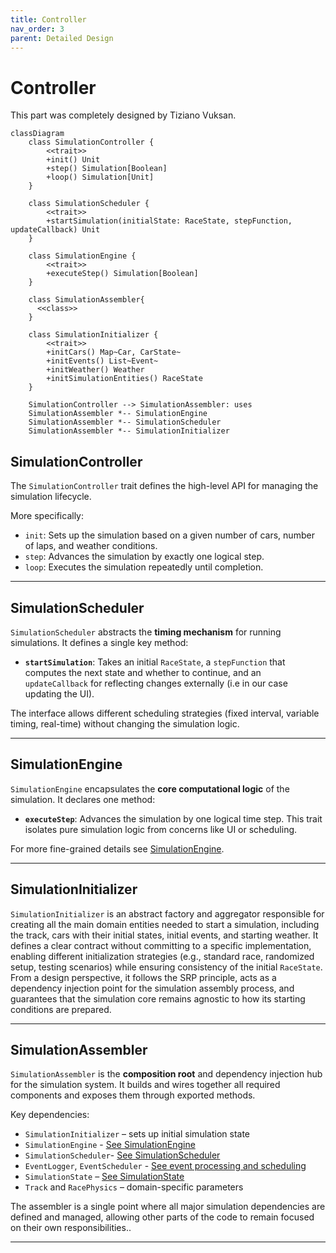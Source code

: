 ```yaml
---
title: Controller
nav_order: 3
parent: Detailed Design
---
```


# Controller

This part was completely designed by Tiziano Vuksan.

```mermaid
classDiagram
    class SimulationController {
        <<trait>>
        +init() Unit
        +step() Simulation[Boolean]
        +loop() Simulation[Unit]
    }

    class SimulationScheduler {
        <<trait>>
        +startSimulation(initialState: RaceState, stepFunction, updateCallback) Unit
    }

    class SimulationEngine {
        <<trait>>
        +executeStep() Simulation[Boolean]
    }

    class SimulationAssembler{
      <<class>>
    }

    class SimulationInitializer {
        <<trait>>
        +initCars() Map~Car, CarState~
        +initEvents() List~Event~
        +initWeather() Weather
        +initSimulationEntities() RaceState
    }

    SimulationController --> SimulationAssembler: uses
    SimulationAssembler *-- SimulationEngine
    SimulationAssembler *-- SimulationScheduler
    SimulationAssembler *-- SimulationInitializer

```

## SimulationController

The `SimulationController` trait defines the high-level API for managing the simulation lifecycle.

More specifically:

- `init`: Sets up the simulation based on a given number of cars, number of laps, and weather
  conditions.
- `step`: Advances the simulation by exactly one logical step.
- `loop`: Executes the simulation repeatedly until completion.

---

## SimulationScheduler

`SimulationScheduler` abstracts the **timing mechanism** for running simulations. It defines a single key method:

- **`startSimulation`**: Takes an initial `RaceState`, a `stepFunction` that computes the next state and whether to
  continue, and an `updateCallback` for reflecting changes externally (i.e in our case updating the UI).

The interface allows different scheduling strategies (fixed interval, variable timing, real-time) without changing the
simulation logic.

---

## SimulationEngine

`SimulationEngine` encapsulates the **core computational logic** of the simulation. It declares one method:

- **`executeStep`**: Advances the simulation by one logical time step.
  This trait isolates pure simulation logic from concerns like UI or scheduling.

For more fine-grained details see [SimulationEngine](../../5_implementation/tiziano/sim_engine.md#simulationengineimpl).

---

## SimulationInitializer

`SimulationInitializer` is an abstract factory and aggregator responsible for creating all the main domain entities
needed to start a simulation, including the track, cars with their initial states, initial events, and starting weather.
It defines a clear contract without committing to a specific implementation, enabling different initialization
strategies (e.g., standard race, randomized setup, testing scenarios) while ensuring consistency of the initial
`RaceState`. From a design perspective, it follows the SRP principle, acts as a dependency injection
point for the simulation assembly process, and guarantees that the simulation core remains agnostic to how its starting
conditions are prepared.

---

## SimulationAssembler

`SimulationAssembler` is the **composition root** and dependency injection hub for the simulation system. It builds and
wires together all required components and exposes them through exported methods.

Key dependencies:

- `SimulationInitializer` – sets up initial simulation state
- `SimulationEngine` - [See SimulationEngine](#simulationengine)
- `SimulationScheduler`- [See SimulationScheduler](#simulationscheduler)
- `EventLogger`, `EventScheduler` - [See event processing and scheduling](../model/vuksan/eventpr_eventsch.md)
- `SimulationState` – [See SimulationState](../model/vuksan/simulation.md#simulationstate)
- `Track` and `RacePhysics` – domain-specific parameters

The assembler is a single point where all major simulation dependencies are defined and managed, allowing other parts of
the code to remain
focused on their own responsibilities..

---
